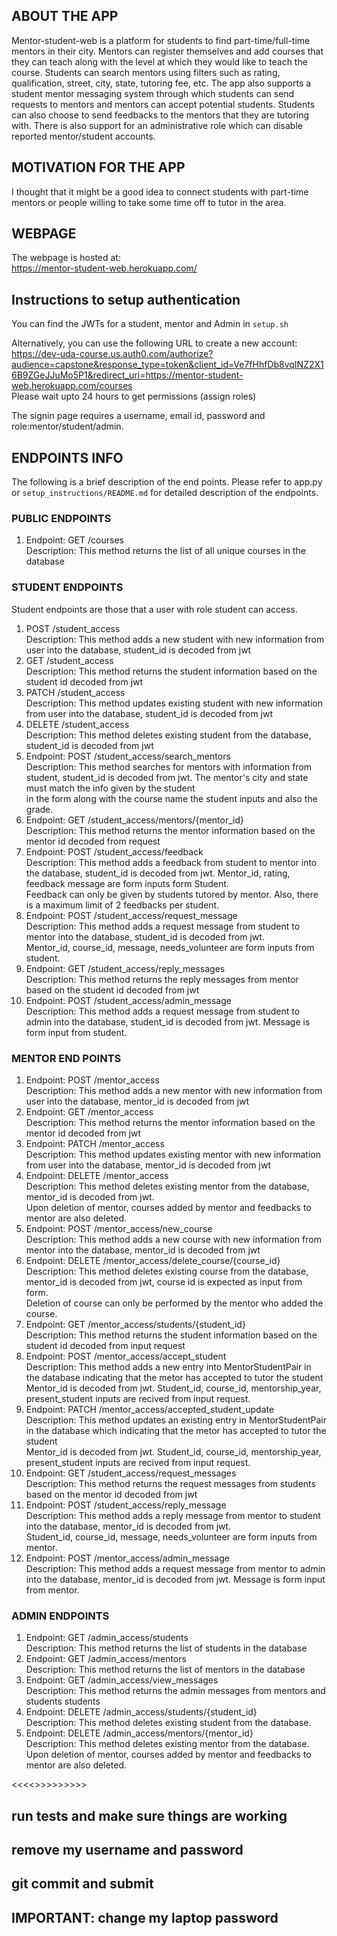 ## ABOUT THE APP
Mentor-student-web is a platform for students to find part-time/full-time mentors in their city. Mentors can register themselves and add courses that they can teach along with the level at which they would like to teach the course. Students can search mentors using filters such as rating, qualification, street, city, state, tutoring fee, etc. The app also supports a student mentor messaging system through which students can send requests to mentors and mentors can accept potential students. Students can also choose to send feedbacks to the mentors that they are tutoring with. There is also support for an administrative role which can disable reported mentor/student accounts.  

## MOTIVATION FOR THE APP
I thought that it might be a good idea to connect students with part-time mentors or people willing to take some time off to tutor in the area. 

## WEBPAGE  
The webpage is hosted at:  
https://mentor-student-web.herokuapp.com/  

## Instructions to setup authentication
You can find the JWTs for a student, mentor and Admin in `setup.sh`  

Alternatively, you can use the following URL to create a new account:  
https://dev-uda-course.us.auth0.com/authorize?audience=capstone&response_type=token&client_id=Ve7fHhfDb8vqINZ2X16B9ZGeJJuMo5P1&redirect_uri=https://mentor-student-web.herokuapp.com/courses  
Please wait upto 24 hours to get permissions (assign roles) 

The signin page requires a username, email id, password and role:mentor/student/admin.

## ENDPOINTS INFO
The following is a brief description of the end points. Please refer to app.py or `setup_instructions/README.md` for detailed description of the endpoints.

### PUBLIC ENDPOINTS
1.  Endpoint: GET /courses  
        Description:         This method returns the list of all unique courses in the database  

### STUDENT ENDPOINTS
Student endpoints are those that a user with role student can access.  

1. POST /student_access  
        Description:         This method adds a new student with new information from user into the database, student_id is decoded from jwt  
2. GET /student_access  
        Description:         This method returns the student information based on the student id decoded from jwt  
3. PATCH /student_access  
        Description:         This method updates existing student with new information from user into the database, student_id is decoded from jwt  
4. DELETE /student_access  
        Description:         This method deletes existing student from the database, student_id is decoded from jwt  
5.  Endpoint: POST /student_access/search_mentors  
        Description:         This method searches for mentors with information from student, student_id is decoded from jwt. The mentor's city and state must match the info given by the student    
                             in the form along with the course name the student inputs and also the grade.  
6.  Endpoint: GET /student_access/mentors/{mentor_id}  
        Description:         This method returns the mentor information based on the mentor id decoded from request  
7.  Endpoint: POST /student_access/feedback  
        Description:         This method adds a feedback from student to mentor into the database, student_id is decoded from jwt. Mentor_id, rating, feedback message are form inputs form Student.  
                             Feedback can only be given by students tutored by mentor. Also, there is a maximum limit of 2 feedbacks per student.   
8.  Endpoint: POST /student_access/request_message  
        Description:         This method adds a request message from student to mentor into the database, student_id is decoded from jwt.  
                             Mentor_id, course_id, message, needs_volunteer are form inputs from student.          
9.  Endpoint: GET /student_access/reply_messages  
        Description:         This method returns the reply messages from mentor based on the student id decoded from jwt   
10. Endpoint: POST /student_access/admin_message  
        Description:         This method adds a request message from student to admin into the database, student_id is decoded from jwt. Message is form input from student.          

### MENTOR END POINTS
1.  Endpoint: POST /mentor_access  
        Description:         This method adds a new mentor with new information from user into the database, mentor_id is decoded from jwt  
2.  Endpoint: GET /mentor_access  
        Description:         This method returns the mentor information based on the mentor id decoded from jwt  
3.  Endpoint: PATCH /mentor_access  
        Description:         This method updates existing mentor with new information from user into the database, mentor_id is decoded from jwt  
4.  Endpoint: DELETE /mentor_access  
        Description:         This method deletes existing mentor from the database, mentor_id is decoded from jwt.  
                             Upon deletion of mentor, courses added by mentor and feedbacks to mentor are also deleted.  
5.  Endpoint: POST /mentor_access/new_course  
        Description:         This method adds a new course with new information from mentor into the database, mentor_id is decoded from jwt  
6.  Endpoint: DELETE /mentor_access/delete_course/{course_id}  
        Description:         This method deletes existing course from the database, mentor_id is decoded from jwt, course id is expected as input from form.  
                             Deletion of course can only be performed by the mentor who added the course.   
7.  Endpoint: GET /mentor_access/students/{student_id}  
        Description:         This method returns the student information based on the student id decoded from input request  
8.  Endpoint: POST /mentor_access/accept_student  
        Description:         This method adds a new entry into MentorStudentPair in the database indicating that the metor has accepted to tutor the student  
                             Mentor_id is decoded from jwt. Student_id, course_id, mentorship_year, present_student inputs are recived from input request.  
9.  Endpoint: PATCH /mentor_access/accepted_student_update  
        Description:         This method updates an existing entry in MentorStudentPair in the database which indicating that the metor has accepted to tutor the student  
                             Mentor_id is decoded from jwt. Student_id, course_id, mentorship_year, present_student inputs are recived from input request.  
10. Endpoint: GET /student_access/request_messages  
        Description:         This method returns the request messages from students based on the mentor id decoded from jwt  
11. Endpoint: POST /student_access/reply_message  
        Description:         This method adds a reply message from mentor to student into the database, mentor_id is decoded from jwt.  
                             Student_id, course_id, message, needs_volunteer are form inputs from mentor.          
12. Endpoint: POST /mentor_access/admin_message  
        Description:         This method adds a request message from mentor to admin into the database, mentor_id is decoded from jwt. Message is form input from mentor.          

### ADMIN ENDPOINTS
1.  Endpoint: GET /admin_access/students  
        Description:         This method returns the list of students in the database  
2.  Endpoint: GET /admin_access/mentors  
        Description:         This method returns the list of mentors in the database  
3.  Endpoint: GET /admin_access/view_messages  
        Description:         This method returns the admin messages from mentors and students students  
4.  Endpoint: DELETE /admin_access/students/{student_id}   
        Description:         This method deletes existing student from the database.  
5.  Endpoint: DELETE /admin_access/mentors/{mentor_id}  
        Description:         This method deletes existing mentor from the database.  
                             Upon deletion of mentor, courses added by mentor and feedbacks to mentor are also deleted.  






<<<<<BEFORE SUBMITTING>>>>>>>>>>
## run tests and make sure things are working

## remove my username and password
## git commit and submit
## IMPORTANT: change my laptop password  
